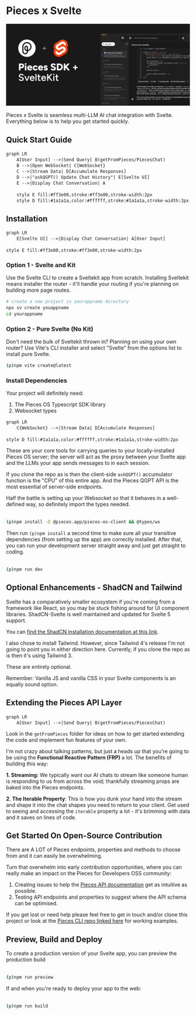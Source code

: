 # Pieces x Svelte

[![Pieces x Svelte](/static/hero.png)](https://docs.pieces.app/build)

Pieces x Svelte is seamless multi-LLM AI chat integration with Svelte. Everything below is to help you get started quickly.

## Quick Start Guide
```mermaid
graph LR
    A[User Input] -->|Send Query| B(getFromPieces/PiecesChat)
    B -->|Open WebSocket| C{WebSocket}
    C -->|Stream Data| D[Accumulate Responses]
    D -->|"askQGPT() Update Chat History"| E[Svelte UI]
    E -->|Display Chat Conversation| A

    style E fill:#ff3e00,stroke:#ff3e00,stroke-width:2px
    style D fill:#1a1a1a,color:#ffffff,stroke:#1a1a1a,stroke-width:2px
```

## Installation

```mermaid
graph LR
    E[Svelte UI] -->|Display Chat Conversation| A[User Input]

style E fill:#ff3e00,stroke:#ff3e00,stroke-width:2px
```

### Option 1 - Svelte and Kit

Use the Svelte CLI to create a Sveltekit app from scratch. Installing Sveltekit means installer the router - it'll handle your routing if you're planning on building more page routes.

```bash
# create a new project in yourappname directory
npx sv create youappname
cd yourappname
```
### Option 2 - Pure Svelte (No Kit)

Don't need the bulk of Sveltekit thrown in? Planning on using your own router? Use Vite's CLI installer and select "Svelte" from the options list to install pure Svelte.

```bash
(p)npm vite create@latest
```

### Install Dependencies

Your project will definitely need:

1. The Pieces OS Typescript SDK library
2. Websocket types

```mermaid
graph LR
    C{WebSocket} -->|Stream Data| D[Accumulate Responses]

style D fill:#1a1a1a,color:#ffffff,stroke:#1a1a1a,stroke-width:2px
```

These are your core tools for carrying queries to your locally-installed Pieces OS server; the server will act as the proxy between your Svelte app and the LLMs your app sends messages to in each session.

If you clone the repo as is then the client-side `askQGPT()` accumulator function is the "CPU" of this entire app. And the Pieces QGPT API is the most essential of server-side endpoints.

Half the battle is setting up your Websocket so that it behaves in a well-defined way, so definitely import the types needed.

```bash

(p)npm install -D @pieces.app/pieces-os-client && @types/ws

```

Then run `(p)npm install` a second time to make sure all your transitive dependencies (from setting up the app) are correctly installed. After that, you can run your development server straight away and just get straight to coding.

```bash

(p)npm run dev

```

## Optional Enhancements - ShadCN and Tailwind

Svelte has a comparatively smaller ecosystem if you're coming from a framework like React, so you may be stuck fishing around for UI component libraries. ShadCN-Svelte is well maintained and updated for Svelte 5 support.

You can [find the ShadCN installation documentation at this link](https://www.shadcn-svelte.com/docs/installation).

I also chose to install Tailwind. However, since Tailwind 4's release I'm not going to point you in either direction here. Currently, if you clone the repo as is then it's using Tailwind 3.

These are entirely optional.

Remember: Vanilla JS and vanilla CSS in your Svelte components is an equally sound option.

## Extending the Pieces API Layer

```mermaid
graph LR
    A[User Input] -->|Send Query| B(getFromPieces/PiecesChat)
```

Look in the `getFromPieces` folder for ideas on how to get started extending the code and implement fun features of your own.

I'm not crazy about talking patterns, but just a heads up that you're going to be using the **Functional Reactive Pattern (FRP)** a lot. The benefits of building this way:

**1. Streaming:** We typically want our AI chats to stream like someone human is responding to us from across the void; thankfully streaming props are baked into the Pieces endpoints.

**2. The Iterable Property**: This is how you dunk your hand into the stream and shape it into the chat shapes you need to return to your client. Get used to seeing and accessing the `iterable` property a lot - it's brimming with data and it saves on lines of code.

## Get Started On Open-Source Contribution

There are A LOT of Pieces endpoints, properties and methods to choose from and it can easily be overwhelming.

Turn that overwhelm into early contribution opportunities, where you can really make an impact on the Pieces for Developers OSS community:

1. Creating issues to help the [Pieces API documentation](https://github.com/pieces-app/documentation) get as intuitive as possible.
2. Testing API endpoints and properties to suggest where the API schema can be optimised.

If you get lost or need help please feel free to get in touch and/or clone this project or look at the [Pieces CLI repo linked here](https://github.com/pieces-app/cli-agent) for working examples.

## Preview, Build and Deploy

To create a production version of your Svelte app, you can preview the production build

```bash

(p)npm run preview


```

If and when you're ready to deploy your app to the web:

```bash

(p)npm run build

```
